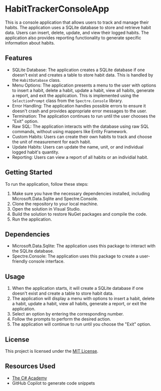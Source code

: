 # HabitTrackerConsoleApp

This is a console application that allows users to track and manage their habits. The application uses a SQLite database to store and retrieve habit data. Users can insert, delete, update, and view their logged habits. The application also provides reporting functionality to generate specific information about habits.

## Features

- SQLite Database: The application creates a SQLite database if one doesn't exist and creates a table to store habit data. This is handled by the `HabitDatabase` class.
- Menu Options: The application presents a menu to the user with options to insert a habit, delete a habit, update a habit, view all habits, generate a report, and exit the application. This is implemented using the `SelectionPrompt` class from the `Spectre.Console` library.
- Error Handling: The application handles possible errors to ensure it doesn't crash and provides appropriate error messages to the user.
- Termination: The application continues to run until the user chooses the "Exit" option.
- Raw SQL: The application interacts with the database using raw SQL commands, without using mappers like Entity Framework.
- Custom Habits: Users can create their own habits to track and choose the unit of measurement for each habit.
- Update Habits: Users can update the name, unit, or and individual logged habit's quantity.
- Reporting: Users can view a report of all habits or an individial habit.

## Getting Started

To run the application, follow these steps:

1. Make sure you have the necessary dependencies installed, including Microsoft.Data.Sqlite and Spectre.Console.
2. Clone the repository to your local machine.
3. Open the solution in Visual Studio.
4. Build the solution to restore NuGet packages and compile the code.
5. Run the application.

## Dependencies

- Microsoft.Data.Sqlite: The application uses this package to interact with the SQLite database.
- Spectre.Console: The application uses this package to create a user-friendly console interface.

## Usage

1. When the application starts, it will create a SQLite database if one doesn't exist and create a table to store habit data.
2. The application will display a menu with options to insert a habit, delete a habit, update a habit, view all habits, generate a report, or exit the application.
3. Select an option by entering the corresponding number.
4. Follow the prompts to perform the desired action.
5. The application will continue to run until you choose the "Exit" option.

## License

This project is licensed under the [MIT License](LICENSE).

## Resources Used
- [The C# Academy](https://www.thecsharpacademy.com/project/12/habit-logger)
- GitHub Copilot to generate code snippets